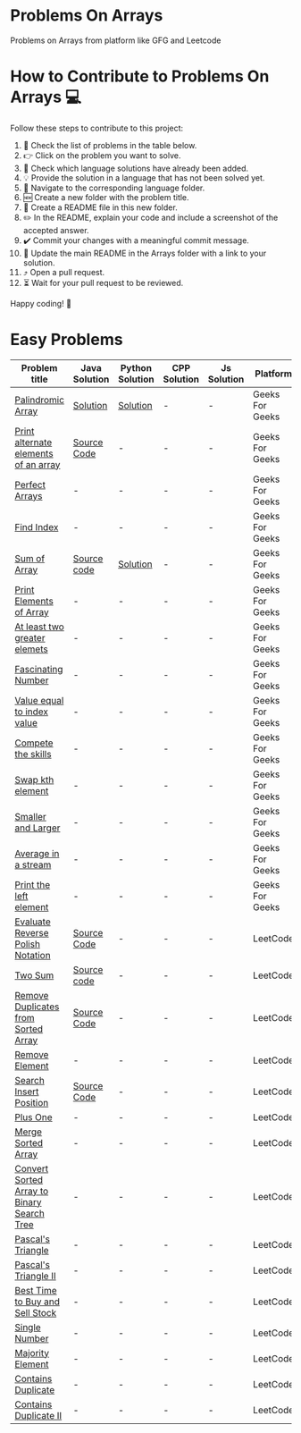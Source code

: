 # Problems On Arrays 
 Problems on Arrays from platform like GFG and Leetcode
# How to Contribute to Problems On Arrays :computer:

Follow these steps to contribute to this project:

1. :mag_right: Check the list of problems in the table below.
2. :point_right: Click on the problem you want to solve.
3. :eyes: Check which language solutions have already been added.
4. :bulb: Provide the solution in a language that has not been solved yet.
5. :file_folder: Navigate to the corresponding language folder.
6. :new: Create a new folder with the problem title.
7. :memo: Create a README file in this new folder.
8. :pencil2: In the README, explain your code and include a screenshot of the accepted answer.
9. :heavy_check_mark: Commit your changes with a meaningful commit message.
10. :link: Update the main README in the Arrays folder with a link to your solution.
11. :arrow_heading_up: Open a pull request.
12. :hourglass_flowing_sand: Wait for your pull request to be reviewed.

Happy coding! :rocket:

<p align="center">
  <h1>Easy Problems</h1>
</p>

| Problem title | Java Solution | Python Solution | CPP Solution | Js Solution |  Platform  |
| ------------- | ------------- | --------------- | ------------ | ----------- |  ----------- |
| [Palindromic Array](https://www.geeksforgeeks.org/problems/palindromic-array-1587115620/1?page=1&category=Arrays&difficulty=School,Easy&sortBy=difficulty)  |    [Solution](https://github.com/Lets-code-with-us/DSA-Cracker-/blob/main/Arrays/Java/Palindromic%20Array/Palindromic%20Array.java)           | [Solution](https://www.geeksforgeeks.org/problems/palindromic-array-1587115620/1?page=1&category=Arrays&difficulty=School,Easy&sortBy=difficulty)              |   -    |   -  |  Geeks For  Geeks  |
|  [Print alternate elements of an array](https://www.geeksforgeeks.org/problems/print-alternate-elements-of-an-array/1?page=1&category=Arrays&difficulty=School,Basic,Easy&sortBy=difficulty)           |   [Source Code](https://github.com/dhruvabhat24/DSA-Cracker-/tree/main/Arrays/Java/Print%20alternate%20elements%20of%20an%20array)            |      -           |        -      |     -        |    Geeks For Geeks       |
|  [Perfect Arrays](https://www.geeksforgeeks.org/problems/perfect-arrays4645/1?page=1&category=Arrays&sortBy=difficulty)             |       -        |        -         |      -        |       -      |  Geeks For Geeks         |
| [Find Index](https://www.geeksforgeeks.org/problems/find-index4752/1?page=1&category=Arrays&sortBy=difficulty)   |   -     |      -       |   -  |   -  |   Geeks For Geeks        |
|  [Sum of Array](https://www.geeksforgeeks.org/problems/sum-of-array2326/1?page=1&category=Arrays&sortBy=difficulty)             |     [Source code](https://github.com/Lets-code-with-us/DSA-Cracker/tree/main/Arrays/Java/Sum%20of%20Array)         | [Solution](https://www.geeksforgeeks.org/problems/sum-of-array2326/1?page=1&category=Arrays&sortBy=difficulty)   |       -       |    -         |   Geeks For Geeks        |
|   [Print Elements of Array](https://www.geeksforgeeks.org/problems/print-elements-of-array4910/1?page=1&category=Arrays&sortBy=difficulty)            |      -         |       -          |       -       |    -         |   Geeks For Geeks        |
|     [At least two greater elemets](https://www.geeksforgeeks.org/problems/at-least-two-greater-elements4625/1?page=1&category=Arrays&sortBy=difficulty)          |      -         |       -          |       -       |    -         |   Geeks For Geeks        |
|   [Fascinating Number](https://www.geeksforgeeks.org/problems/fascinating-number3751/1?page=1&category=Arrays&sortBy=difficulty)            |      -         |       -          |       -       |    -         |   Geeks For Geeks        |
|   [Value equal to index value](https://www.geeksforgeeks.org/problems/value-equal-to-index-value1330/1?page=1&category=Arrays&sortBy=difficulty)            |      -         |       -          |       -       |    -         |   Geeks For Geeks        |
|   [Compete the skills](https://www.geeksforgeeks.org/problems/compete-the-skills5807/1?page=1&category=Arrays&sortBy=difficulty)            |      -         |       -          |       -       |    -         |   Geeks For Geeks        |
|   [Swap kth element](https://www.geeksforgeeks.org/problems/swap-kth-elements5500/1?page=1&category=Arrays&sortBy=difficulty)               |      -         |       -          |       -       |    -         |   Geeks For Geeks        |
|   [Smaller and Larger](https://www.geeksforgeeks.org/problems/smaller-and-larger4005/1?page=1&category=Arrays&sortBy=difficulty)            |      -         |       -          |       -       |    -         |   Geeks For Geeks        |
|    [Average in a stream](https://www.geeksforgeeks.org/problems/average4856/1?page=1&category=Arrays&sortBy=difficulty)           |      -         |       -          |       -       |    -         |   Geeks For Geeks        |
|   [Print the left element](https://www.geeksforgeeks.org/problems/print-the-left-element2009/1?page=1&category=Arrays&sortBy=difficulty)            |      -         |       -          |       -       |    -         |   Geeks For Geeks        |
|  [Evaluate Reverse Polish Notation](https://leetcode.com/problems/evaluate-reverse-polish-notation/description/?envType=daily-question&envId=2024-01-30)             |      [Source Code](https://github.com/dhruvabhat24/DSA-Cracker-/tree/main/Arrays/Java/Evaluate%20Reverse%20Polish%20Notation)         |       -          |       -       |    -         |   LeetCode        |
|  [Two Sum](https://leetcode.com/problems/two-sum/description/)             | [Source code](https://github.com/dhruvabhat24/DSA-Cracker-/tree/main/Arrays/Java/Two%20Sum) |       -          |       -       |    -         |   LeetCode        |
|  [Remove Duplicates from Sorted Array](https://leetcode.com/problems/remove-duplicates-from-sorted-array/description/)             |  [Source Code](https://github.com/dhruvabhat24/DSA-Cracker-/tree/main/Arrays/Java/Remove%20Duplicates%20from%20Sorted%20Array)  |       -          |       -       |    -         |   LeetCode        |
|  [Remove Element](https://leetcode.com/problems/remove-element/description/)             |      -         |       -          |       -       |    -         |   LeetCode        |
| [Search Insert Position](https://leetcode.com/problems/search-insert-position/description/)              |      [Source Code](https://github.com/dhruvabhat24/DSA-Cracker-/tree/main/Arrays/Java/Search%20Insert%20Position)         |       -          |       -       |    -         |   LeetCode        |
| [Plus One](https://leetcode.com/problems/plus-one/description/)              |      -         |       -          |       -       |    -         |   LeetCode        |
| [Merge Sorted Array](https://leetcode.com/problems/merge-sorted-array/description/)              |      -         |       -          |       -       |    -         |   LeetCode        |
| [Convert Sorted Array to Binary Search Tree](https://leetcode.com/problems/convert-sorted-array-to-binary-search-tree/description/)              |      -         |       -          |       -       |    -         |   LeetCode        |
|  [Pascal's Triangle](https://leetcode.com/problems/pascals-triangle/description/)             |      -         |       -          |       -       |    -         |   LeetCode        |
| [Pascal's Triangle II](https://leetcode.com/problems/pascals-triangle-ii/description/)              |      -         |       -          |       -       |    -         |   LeetCode        |
| [Best Time to Buy and Sell Stock](https://leetcode.com/problems/best-time-to-buy-and-sell-stock/description/)              |      -         |       -          |       -       |    -         |   LeetCode        |
|  [Single Number](https://leetcode.com/problems/single-number/description/)             |      -         |       -          |       -       |    -         |   LeetCode        |
| [Majority Element](https://leetcode.com/problems/majority-element/description/)              |      -         |       -          |       -       |    -         |   LeetCode        |
|  [Contains Duplicate](https://leetcode.com/problems/contains-duplicate/description/)             |      -         |       -          |       -       |    -         |   LeetCode        |
| [Contains Duplicate II](https://leetcode.com/problems/contains-duplicate-ii/description/)              |      -         |       -          |       -       |    -         |   LeetCode        |
<!-- >
|               |      -         |       -          |       -       |    -         |   Geeks For Geeks        |
|               |      -         |       -          |       -       |    -         |   Geeks For Geeks        |
|               |      -         |       -          |       -       |    -         |   Geeks For Geeks        |
|               |      -         |       -          |       -       |    -         |   Geeks For Geeks        |
|               |      -         |       -          |       -       |    -         |   Geeks For Geeks        |
|               |      -         |       -          |       -       |    -         |   Geeks For Geeks        |
|               |      -         |       -          |       -       |    -         |   Geeks For Geeks        |
|               |      -         |       -          |       -       |    -         |   Geeks For Geeks        |
|               |      -         |       -          |       -       |    -         |   Geeks For Geeks        |
|               |      -         |       -          |       -       |    -         |   Geeks For Geeks        |
|               |      -         |       -          |       -       |    -         |   Geeks For Geeks        |
-- >
